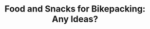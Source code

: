---
layout: community
category: community
title: "Food and Snacks for Bikepacking: Any Ideas?"
description: "What does everyone do for food while bikepacking? I am thinking of taking cup a soups, and some pasta sachets with various flavours, which you can simply add mix with water and simmer. Snackwise, i am looking at some protein/carb bars, and since its going to be a hot day, so high 5 dissolvable tablets for my water."
isTopLevel: false
isSingleLevel: false
isArticle: false
datePublished: 2022-06-19 15:54:00 +0300
dateModified: 2022-06-19 15:54:00 +0300
published: false
---